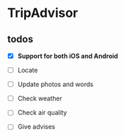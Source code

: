 # TripAdvisor


## todos
- [x] **Support for both iOS and Android**

- [ ] Locate

- [ ] Update photos and words

- [ ] Check weather

- [ ] Check  air quality

- [ ] Give advises

